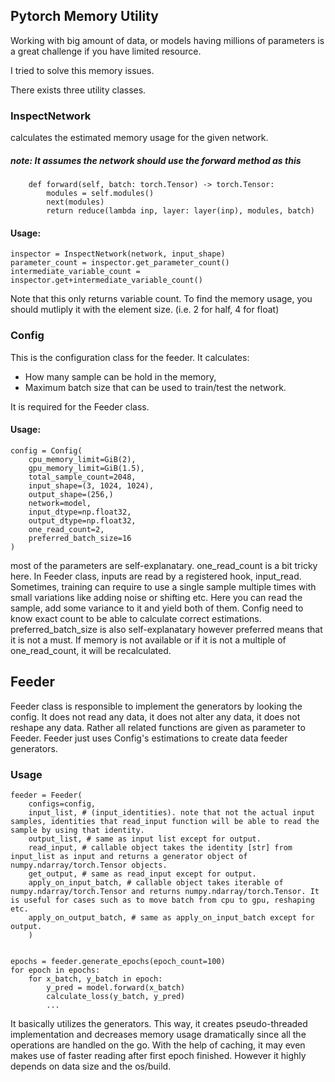 ## Pytorch Memory Utility

Working with big amount of data, or models having millions of parameters is a great challenge if you have limited resource.

I tried to solve this memory issues. 

There exists three utility classes.

### InspectNetwork
calculates the estimated memory usage for the given network.


##### note: It assumes the network should use the forward method as this  
```
    def forward(self, batch: torch.Tensor) -> torch.Tensor:
        modules = self.modules()
        next(modules)
        return reduce(lambda inp, layer: layer(inp), modules, batch)
```

#### Usage:
```
inspector = InspectNetwork(network, input_shape)
parameter_count = inspector.get_parameter_count()
intermediate_variable_count = inspector.get+intermediate_variable_count()
```
Note that this only returns variable count. To find the memory usage, you should mutliply it with the element size. (i.e. 2 for half, 4 for float)

### Config
This is the configuration class for the feeder. 
It calculates: 
* How many sample can be hold in the memory,
* Maximum batch size that can be used to train/test the network.

It is required for the Feeder class.

#### Usage: 
```
config = Config(
	cpu_memory_limit=GiB(2),
	gpu_memory_limit=GiB(1.5),
	total_sample_count=2048,
	input_shape=(3, 1024, 1024),
	output_shape=(256,)
	network=model,
	input_dtype=np.float32,
	output_dtype=np.float32,
	one_read_count=2,
	preferred_batch_size=16
)
```

most of the parameters are self-explanatary.
one_read_count is a bit tricky here. In Feeder class, inputs are read by a registered hook, input_read. Sometimes, training can require to use a single sample multiple times with small variations like adding noise or shifting etc. Here you can read the sample, add some variance to it and yield both of them. Config need to know exact count to be able to calculate correct estimations.
preferred_batch_size is also self-explanatary however preferred means that it is not a must. If memory is not available or if it is not a multiple of one_read_count, it will be recalculated.

## Feeder

Feeder class is responsible to implement the generators by looking the config. It does not read any data, it does not alter any data, it does not reshape any data. Rather all related functions are given as parameter to Feeder. Feeder just uses Config's estimations to create data feeder generators.

### Usage
```
feeder = Feeder(
	configs=config,
	input_list, # (input_identities). note that not the actual input samples, identities that read_input function will be able to read the sample by using that identity.
	output_list, # same as input list except for output.
	read_input, # callable object takes the identity [str] from input_list as input and returns a generator object of numpy.ndarray/torch.Tensor objects.
	get_output, # same as read_input except for output.
	apply_on_input_batch, # callable object takes iterable of numpy.ndarray/torch.Tensor and returns numpy.ndarray/torch.Tensor. It is useful for cases such as to move batch from cpu to gpu, reshaping etc.
	apply_on_output_batch, # same as apply_on_input_batch except for output.
	)


epochs = feeder.generate_epochs(epoch_count=100)
for epoch in epochs:
	for x_batch, y_batch in epoch:
		y_pred = model.forward(x_batch)
		calculate_loss(y_batch, y_pred)
		...
```

It basically utilizes the generators. This way, it creates pseudo-threaded implementation and decreases memory usage dramatically since all the operations are handled on the go. With the help of caching, it may even makes use of faster reading after first epoch finished. However it highly depends on data size and the os/build. 
